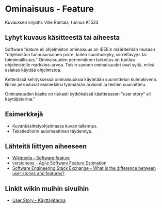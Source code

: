 # Ominaisuus - Feature

Kuvauksen kirjoitti: Ville Rantala, tunnus K1533

## Lyhyt kuvaus käsitteestä tai aiheesta

Software feature eli ohjelmiston ominaisuus on IEEE:n määritelmän mukaan "ohjelmiston tunnusomainen piirre, kuten suorituskyky, siirrettävyys tai toiminnallisuus." Ominaisuuden perimmäinen tarkoitus on tuottaa ohjelmistolle markkina-arvoa. Toisin sanoen ominaisuudet ovat syitä, miksi asiakas käyttää ohjelmistoa.

Ketterässä kehityksessä ominaisuuksia käytetään suunnittelun kulmakivenä. Niihin perustuvat esimerkiksi työmäärän arviointi ja testien suunnittelu.

Ominaisuuden käsite on tiukasti kytköksissä käsitteeseen "user story" eli käyttäjätarina."


## Esimerkkejä

* Kuvankäsittelyohjelmassa kuvan tallennus.
* Tekstieditorin automaattinen täydennys.


## Lähteitä liittyen aiheeseen

* [Wikipedia - Software feature](https://en.wikipedia.org/wiki/Software_feature)
* [versionone - Agile Software Feature Estimation](https://www.versionone.com/agile-101/agile-management-practices/agile-feature-estimation/)
* [Software Engineering Stack Exchange - What is the difference between user stories and features?](https://softwareengineering.stackexchange.com/questions/58726/what-is-the-difference-between-user-stories-and-features)


## Linkit wikin muihin sivuihin

* [User Story - Käyttäjätarina](userstory.md)
